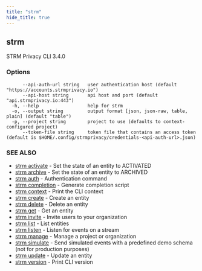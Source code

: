 ```yaml
---
title: "strm"
hide_title: true
---
```

## strm

STRM Privacy CLI 3.4.0

### Options

```
      --api-auth-url string   user authentication host (default "https://accounts.strmprivacy.io")
      --api-host string       api host and port (default "api.strmprivacy.io:443")
  -h, --help                  help for strm
  -o, --output string         output format [json, json-raw, table, plain] (default "table")
  -p, --project string        project to use (defaults to context-configured project)
      --token-file string     token file that contains an access token (default is $HOME/.config/strmprivacy/credentials-<api-auth-url>.json)
```

### SEE ALSO

* [strm activate](docs/04-reference/01-cli-reference/strm/activate/index.md)	 - Set the state of an entity to ACTIVATED
* [strm archive](docs/04-reference/01-cli-reference/strm/archive/index.md)	 - Set the state of an entity to ARCHIVED
* [strm auth](docs/04-reference/01-cli-reference/strm/auth/index.md)	 - Authentication command
* [strm completion](docs/04-reference/01-cli-reference/strm/completion.md)	 - Generate completion script
* [strm context](docs/04-reference/01-cli-reference/strm/context/index.md)	 - Print the CLI context
* [strm create](docs/04-reference/01-cli-reference/strm/create/index.md)	 - Create an entity
* [strm delete](docs/04-reference/01-cli-reference/strm/delete/index.md)	 - Delete an entity
* [strm get](docs/04-reference/01-cli-reference/strm/get/index.md)	 - Get an entity
* [strm invite](docs/04-reference/01-cli-reference/strm/invite/index.md)	 - Invite users to your organization
* [strm list](docs/04-reference/01-cli-reference/strm/list/index.md)	 - List entities
* [strm listen](docs/04-reference/01-cli-reference/strm/listen/index.md)	 - Listen for events on a stream
* [strm manage](docs/04-reference/01-cli-reference/strm/manage/index.md)	 - Manage a project or organization
* [strm simulate](docs/04-reference/01-cli-reference/strm/simulate/index.md)	 - Send simulated events with a predefined demo schema (not for production purposes)
* [strm update](docs/04-reference/01-cli-reference/strm/update/index.md)	 - Update an entity
* [strm version](docs/04-reference/01-cli-reference/strm/version.md)	 - Print CLI version

